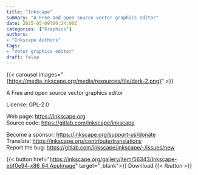 ```yaml
---
title: "Inkscape"
summary: "A Free and open source vector graphics editor"
date: 2025-05-09T00:24:00Z
categories: ["Graphics"]
authors:
- "Inkscape Authors"
tags: 
- "Vetor graphics editor"
draft: false
---
```


{{< carousel images="{https://media.inkscape.org/media/resources/file/dark-2.png}" >}}

A Free and open source vector graphics editor

License: GPL-2.0

Web page: <https://inkscape.org>  
Source code: <https://gitlab.com/inkscape/inkscape>

Become a sponsor: <https://inkscape.org/support-us/donate>  
Translate: <https://inkscape.org/contribute/translations>  
Report the bug: <https://gitlab.com/inkscape/inkscape/-/issues/new>  

{{< button href="https://inkscape.org/gallery/item/56343/Inkscape-ebf0e94-x86_64.AppImage" target="_blank">}}
Download
{{< /button >}}